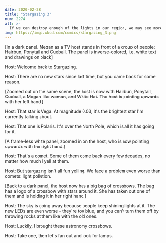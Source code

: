 ```yaml
---
date: 2020-02-28
title: "Stargazing 3"
num: 2274
alt: >-
  If we can destroy enough of the lights in our region, we may see more comets, but that's a risk we'll have to take.
img: https://imgs.xkcd.com/comics/stargazing_3.png
---
```

[In a dark panel, Megan as a TV host stands in front of a group of people: Hairbun, Ponytail and Cueball. The panel is inverse-colored, i.e. white text and drawings on black]

Host: Welcome back to Stargazing.

Host: There are no new stars since last time, but you came back for some reason.

[Zoomed out on the same scene, the host is now with Hairbun, Ponytail, Cueball, a Megan-like woman, and White Hat. The host is pointing upwards with her left hand.]

Host: That star is Vega. At magnitude 0.03, it's the brightest star I'm currently talking about.

Host: That one is Polaris. It's over the North Pole, which is all it has going for it.

[A frame-less white panel, zoomed in on the host, who is now pointing upwards with her right hand.]

Host: That's a comet. Some of them come back every few decades, no matter how much I yell at them.

Host: But stargazing isn't all fun yelling. We face a problem even worse than comets: light pollution.

[Back to a dark panel, the host now has a big bag of crossbows. The bag has a logo of a crossbow with stars around it. She has taken out one of them and is holding it in her right hand.]

Host: The sky is going away because people keep shining lights at it. The new LEDs are even worse - they're too blue, and you can't turn them off by throwing rocks at them like with the old ones.

Host: Luckily, I brought these astronomy crossbows.

Host: Take one, then let's fan out and look for lamps.